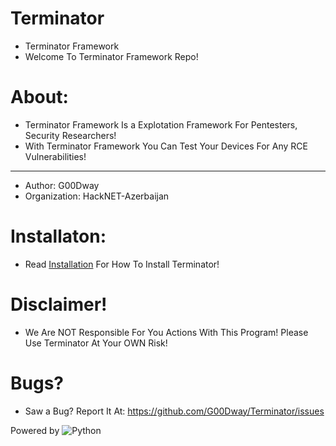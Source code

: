 # Terminator
- Terminator Framework
- Welcome To Terminator Framework Repo!
# About:
* Terminator Framework Is a Explotation Framework For Pentesters, Security Researchers!
* With Terminator Framework You Can Test Your Devices For Any RCE Vulnerabilities!
- - - - - - - - - - - - -  - - - - - - --  - -- - - - - - - - - - - - - -- - -   - - - -
* Author: G00Dway
* Organization: HackNET-Azerbaijan
# Installaton:
- Read <a href="https://github.com/G00Dway/Terminator/wiki/Installation">Installation</a> For How To Install Terminator!
# Disclaimer!
* We Are NOT Responsible For You Actions With This Program! Please Use Terminator At Your OWN Risk!
# Bugs?
- Saw a Bug? Report It At: https://github.com/G00Dway/Terminator/issues


Powered by ![Python](https://img.shields.io/badge/python-3670A0?style=for-the-badge&logo=python&logoColor=ffdd54)
